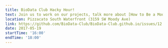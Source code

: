```yaml
---
title: BioData Club Hacky Hour!
text: Join us to work on our projects, talk more about [How to Be a Modern Scientist](https://leanpub.com/modernscientist), and learn things in a fun and supportive environment.
location: Pizzacato South Waterfront (3159 SW Moody Ave)
link: https://github.com/BioData-Club/BioData-Club.github.io/issues/12
date: 2017-05-19
startTime: '16:00'
endTime: '18:00'
---
```


